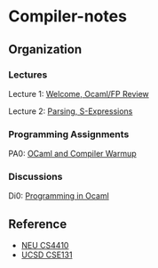 # Compiler-notes

## Organization

### Lectures

Lecture 1: [Welcome, Ocaml/FP Review](lecture1/l1.md)

Lecture 2: [Parsing, S-Expressions](lecture2/l2.md)

### Programming Assignments

PA0: [OCaml and Compiler Warmup](PA0/pa0.md)

### Discussions

Di0: [Programming in Ocaml](DI0/discussion0.md)

## Reference

- [NEU CS4410](https://course.ccs.neu.edu/cs4410)
- [UCSD CSE131](https://ucsd-cse131-f19.github.io/)


